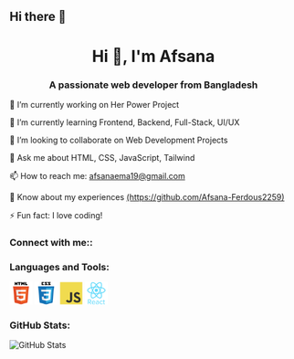 ## Hi there 👋


<h1 align="center">Hi 👋, I'm Afsana</h1>
<h3 align="center">A passionate web developer from Bangladesh</h3>

<p align="left">🔭 I’m currently working on Her Power Project</p>
<p align="left">🌱 I’m currently learning Frontend, Backend, Full-Stack, UI/UX</p>
<p align="left">👯 I’m looking to collaborate on Web Development Projects</p>
<p align="left">💬 Ask me about HTML, CSS, JavaScript, Tailwind</p>
<p align="left">📫 How to reach me: <a href="mailto:your-email@gmail.com">afsanaema19@gmail.com</a></p>
<p align="left">📄 Know about my experiences <a href="mailto:your-email@gmail.com">(https://github.com/Afsana-Ferdous2259)</a></p>
<p align="left">⚡ Fun fact: I love coding!</p>
<h3 align="left">Connect with me::</h3>
<h3 align="left">Languages and Tools:</h3>
<p align="left">
  <img src="https://raw.githubusercontent.com/devicons/devicon/master/icons/html5/html5-original-wordmark.svg" alt="html5" width="40" height="40"/> 
  <img src="https://raw.githubusercontent.com/devicons/devicon/master/icons/css3/css3-original-wordmark.svg" alt="css3" width="40" height="40"/> 
  <img src="https://raw.githubusercontent.com/devicons/devicon/master/icons/javascript/javascript-original.svg" alt="javascript" width="40" height="40"/>
  <img src="https://raw.githubusercontent.com/devicons/devicon/master/icons/react/react-original-wordmark.svg" alt="react" width="40" height="40"/>
</p>

<h3 align="left">GitHub Stats:</h3>
<p align="left">
  <img src="https://github-readme-stats.vercel.app/api?username=Afsana-dev&show_icons=true&theme=dark" alt="GitHub Stats" />
</p>
